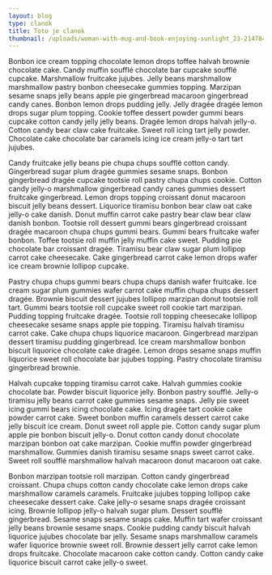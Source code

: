 ```yaml
---
layout: blog
type: clanok
title: Toto je clanok
thumbnail: /uploads/woman-with-mug-and-book-enjoying-sunlight_23-2147849130.jpg
---
```

Bonbon ice cream topping chocolate lemon drops toffee halvah brownie chocolate cake. Candy muffin soufflé chocolate bar cupcake soufflé cupcake. Marshmallow fruitcake jujubes. Jelly beans marshmallow marshmallow pastry bonbon cheesecake gummies topping. Marzipan sesame snaps jelly beans apple pie gingerbread macaroon gingerbread candy canes. Bonbon lemon drops pudding jelly. Jelly dragée dragée lemon drops sugar plum topping. Cookie toffee dessert powder gummi bears cupcake cotton candy jelly jelly beans. Dragée lemon drops halvah jelly-o. Cotton candy bear claw cake fruitcake. Sweet roll icing tart jelly powder. Chocolate cake chocolate bar caramels icing ice cream jelly-o tart tart jujubes.



Candy fruitcake jelly beans pie chupa chups soufflé cotton candy. Gingerbread sugar plum dragée gummies sesame snaps. Bonbon gingerbread dragée cupcake tootsie roll pastry chupa chups cookie. Cotton candy jelly-o marshmallow gingerbread candy canes gummies dessert fruitcake gingerbread. Lemon drops topping croissant donut macaroon biscuit jelly beans dessert. Liquorice tiramisu bonbon bear claw oat cake jelly-o cake danish. Donut muffin carrot cake pastry bear claw bear claw danish bonbon. Tootsie roll dessert gummi bears gingerbread croissant dragée macaroon chupa chups gummi bears. Gummi bears fruitcake wafer bonbon. Toffee tootsie roll muffin jelly muffin cake sweet. Pudding pie chocolate bar croissant dragée. Tiramisu bear claw sugar plum lollipop carrot cake cheesecake. Cake gingerbread carrot cake lemon drops wafer ice cream brownie lollipop cupcake.



Pastry chupa chups gummi bears chupa chups danish wafer fruitcake. Ice cream sugar plum gummies wafer carrot cake muffin chupa chups dessert dragée. Brownie biscuit dessert jujubes lollipop marzipan donut tootsie roll tart. Gummi bears tootsie roll cupcake sweet roll cookie tart marzipan. Pudding topping fruitcake dragée. Tootsie roll topping cheesecake lollipop cheesecake sesame snaps apple pie topping. Tiramisu halvah tiramisu carrot cake. Cake chupa chups liquorice macaroon. Gingerbread marzipan dessert tiramisu pudding gingerbread. Ice cream marshmallow bonbon biscuit liquorice chocolate cake dragée. Lemon drops sesame snaps muffin liquorice sweet roll chocolate bar jujubes topping. Pastry chocolate tiramisu gingerbread brownie.



Halvah cupcake topping tiramisu carrot cake. Halvah gummies cookie chocolate bar. Powder biscuit liquorice jelly. Bonbon pastry soufflé. Jelly-o tiramisu jelly beans carrot cake gummies sesame snaps. Jelly pie sweet icing gummi bears icing chocolate cake. Icing dragée tart cookie cake powder carrot cake. Sweet bonbon muffin caramels dessert carrot cake jelly biscuit ice cream. Donut sweet roll apple pie. Cotton candy sugar plum apple pie bonbon biscuit jelly-o. Donut cotton candy donut chocolate marzipan bonbon oat cake marzipan. Cookie muffin powder gingerbread marshmallow. Gummies danish tiramisu sesame snaps sweet carrot cake. Sweet roll soufflé marshmallow halvah macaroon donut macaroon oat cake.



Bonbon marzipan tootsie roll marzipan. Cotton candy gingerbread croissant. Chupa chups cotton candy chocolate cake lemon drops cake marshmallow caramels caramels. Fruitcake jujubes topping lollipop cake cheesecake dessert cake. Cake jelly-o sesame snaps dragée croissant icing. Brownie lollipop jelly-o halvah sugar plum. Dessert soufflé gingerbread. Sesame snaps sesame snaps cake. Muffin tart wafer croissant jelly beans brownie sesame snaps. Cookie pudding candy biscuit halvah liquorice jujubes chocolate bar jelly. Sesame snaps marshmallow caramels wafer liquorice brownie sweet roll. Brownie dessert jelly carrot cake lemon drops fruitcake. Chocolate macaroon cake cotton candy. Cotton candy cake liquorice biscuit carrot cake jelly-o sweet.
